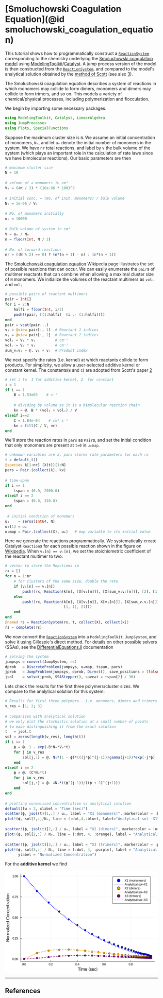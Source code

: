 # [Smoluchowski Coagulation Equation](@id smoluchowski_coagulation_equation)
This tutorial shows how to programmatically construct a [`ReactionSystem`](@ref) corresponding to the chemistry underlying the [Smoluchowski coagulation model](https://en.wikipedia.org/wiki/Smoluchowski_coagulation_equation) using [ModelingToolkit](http://docs.sciml.ai/ModelingToolkit/stable/)/[Catalyst](http://docs.sciml.ai/Catalyst/stable/). A jump process version of the model is then constructed from the [`ReactionSystem`](@ref), and compared to the model's analytical solution obtained by the [method of Scott](https://journals.ametsoc.org/view/journals/atsc/25/1/1520-0469_1968_025_0054_asocdc_2_0_co_2.xml) (see also [3](https://doi.org/10.1006/jcph.2002.7017)).

The Smoluchowski coagulation equation describes a system of reactions in which monomers may collide to form dimers, monomers and dimers may collide to form trimers, and so on. This models a variety of chemical/physical processes, including polymerization and flocculation.

We begin by importing some necessary packages.
```julia
using ModelingToolkit, Catalyst, LinearAlgebra
using JumpProcesses
using Plots, SpecialFunctions
```
Suppose the maximum cluster size is `N`. We assume an initial concentration of monomers, `Nₒ`, and let `uₒ` denote the initial number of monomers in the system. We have `nr` total reactions, and label by `V` the bulk volume of the system (which plays an important role in the calculation of rate laws since we have bimolecular reactions). Our basic parameters are then
```julia
# maximum cluster size
N = 10

# volume of a monomers in cm³
Vₒ = (4π / 3) * (10e-06 * 100)^3

# initial conc. = (No. of init. monomers) / bulk volume
Nₒ = 1e-06 / Vₒ

# No. of monomers initially
uₒ = 10000

# Bulk volume of system in cm³
V = uₒ / Nₒ
n = floor(Int, N / 2)

# No. of forward reactions
nr = ((N % 2) == 0) ? (n*(n + 1) - n) : (n*(n + 1))
```
The [Smoluchowski coagulation equation](https://en.wikipedia.org/wiki/Smoluchowski_coagulation_equation) Wikipedia page illustrates the set of possible reactions that can occur. We can easily enumerate the `pair`s of multimer reactants that can combine when allowing a maximal cluster size of `N` monomers. We initialize the volumes of the reactant multimers as `volᵢ` and `volⱼ`

```julia
# possible pairs of reactant multimers
pair = Int[]
for i = 2:N
    halfi = floor(Int, i/2)
    push!(pair, [(1:halfi)  (i .- (1:halfi))])
end
pair = vcat(pair...)
vᵢ = @view pair[:, 1]  # Reactant 1 indices
vⱼ = @view pair[:, 2]  # Reactant 2 indices
volᵢ = Vₒ * vᵢ         # cm⁻³
volⱼ = Vₒ * vⱼ         # cm⁻³
sum_vᵢvⱼ = @. vᵢ + vⱼ  # Product index
```
We next specify the rates (i.e. kernel) at which reactants collide to form products. For simplicity, we allow a user-selected additive kernel or constant kernel. The constants(`B` and `C`) are adopted from Scott's paper [2](https://journals.ametsoc.org/view/journals/atsc/25/1/1520-0469_1968_025_0054_asocdc_2_0_co_2.xml)
```julia
# set i to  1 for additive kernel, 2  for constant
i = 1
if i == 1
    B = 1.53e03    # s⁻¹

    # dividing by volume as it is a bimolecular reaction chain
    kv = @. B * (volᵢ + volⱼ) / V
elseif i==2
    C = 1.84e-04    # cm³ s⁻¹
    kv = fill(C / V, nr)
end
```
We'll store the reaction rates in `pars` as `Pair`s, and set the initial condition that only monomers are present at ``t=0`` in `u₀map`.
```julia
# unknown variables are X, pars stores rate parameters for each rx
t = default_t()
@species k[1:nr] (X(t))[1:N]
pars = Pair.(collect(k), kv)

# time-span
if i == 1
    tspan = (0.0, 2000.0)
elseif i == 2
    tspan = (0.0, 350.0)
end

 # initial condition of monomers
u₀    = zeros(Int64, N)
u₀[1] = uₒ
u₀map = Pair.(collect(X), u₀)   # map variable to its initial value
```
Here we generate the reactions programmatically. We systematically create Catalyst `Reaction`s for each possible reaction shown in the figure on [Wikipedia](https://en.wikipedia.org/wiki/Smoluchowski_coagulation_equation). When `vᵢ[n] == vⱼ[n]`, we set the stoichiometric coefficient of the reactant multimer to two.
```julia
# vector to store the Reactions in
rx = []
for n = 1:nr
    # for clusters of the same size, double the rate
    if (vᵢ[n] == vⱼ[n])
        push!(rx, Reaction(k[n], [X[vᵢ[n]]], [X[sum_vᵢvⱼ[n]]], [2], [1]))
    else
        push!(rx, Reaction(k[n], [X[vᵢ[n]], X[vⱼ[n]]], [X[sum_vᵢvⱼ[n]]],
                           [1, 1], [1]))
    end
end
@named rs = ReactionSystem(rx, t, collect(X), collect(k))
rs = complete(rs)
```
We now convert the [`ReactionSystem`](@ref) into a `ModelingToolkit.JumpSystem`, and solve it using Gillespie's direct method. For details on other possible solvers (SSAs), see the [DifferentialEquations.jl](https://docs.sciml.ai/DiffEqDocs/stable/types/jump_types/) documentation
```julia
# solving the system
jumpsys = convert(JumpSystem, rs)
dprob   = DiscreteProblem(jumpsys, u₀map, tspan, pars)
jprob   = JumpProblem(jumpsys, dprob, Direct(), save_positions = (false, false))
jsol    = solve(jprob, SSAStepper(), saveat = tspan[2] / 30)
```
Lets check the results for the first three polymers/cluster sizes. We compare to the analytical solution for this system:
```julia
# Results for first three polymers...i.e. monomers, dimers and trimers
v_res = [1; 2; 3]

# comparison with analytical solution
# we only plot the stochastic solution at a small number of points
# to ease distinguishing it from the exact solution
t   = jsol.t
sol = zeros(length(v_res), length(t))
if i == 1
    ϕ = @. 1 - exp(-B*Nₒ*Vₒ*t)
    for j in v_res
        sol[j,:] = @. Nₒ*(1 - ϕ)*(((j*ϕ)^(j-1))/gamma(j+1))*exp(-j*ϕ)
    end
elseif i == 2
    ϕ = @. (C*Nₒ*t)
    for j in v_res
        sol[j,:] = @. 4Nₒ*((ϕ^(j-1))/((ϕ + 2)^(j+1)))
    end
end

# plotting normalised concentration vs analytical solution
default(lw = 2, xlabel = "Time (sec)")
scatter(ϕ, jsol(t)[1,:] / uₒ, label = "X1 (monomers)", markercolor = :blue)
plot!(ϕ, sol[1,:]/Nₒ, line = (:dot,4,:blue), label="Analytical sol--X1")

scatter!(ϕ, jsol(t)[2,:] / uₒ, label = "X2 (dimers)", markercolor = :orange)
plot!(ϕ, sol[2,:] / Nₒ, line = (:dot, 4, :orange), label = "Analytical sol--X2")

scatter!(ϕ, jsol(t)[3,:] / uₒ, label = "X3 (trimers)", markercolor = :purple)
plot!(ϕ, sol[3,:] / Nₒ, line = (:dot, 4, :purple), label = "Analytical sol--X3",
      ylabel = "Normalized Concentration")
```
For the **additive kernel** we find

![additive_kernel](../../assets/additive_kernel.svg)

---
## References
[^1]: [https://en.wikipedia.org/wiki/Smoluchowski\_coagulation\_equation](https://en.wikipedia.org/wiki/Smoluchowski_coagulation_equation)
[^2]: Scott, W. T. (1968). Analytic Studies of Cloud Droplet Coalescence I, Journal of Atmospheric Sciences, 25(1), 54-65. Retrieved Feb 18, 2021, from https://journals.ametsoc.org/view/journals/atsc/25/1/1520-0469\_1968\_025\_0054\_asocdc\_2\_0\_co\_2.xml
[^3]: Ian J. Laurenzi, John D. Bartels, Scott L. Diamond, A General Algorithm for Exact Simulation of Multicomponent Aggregation Processes, Journal of Computational Physics, Volume 177, Issue 2, 2002, Pages 418-449, ISSN 0021-9991, https://doi.org/10.1006/jcph.2002.7017.
